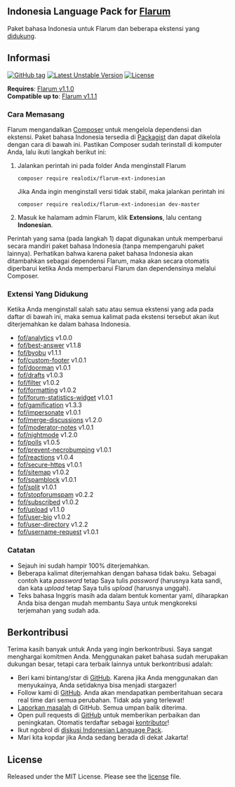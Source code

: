 ## Indonesia Language Pack for [Flarum](http://flarum.org/)

Paket bahasa Indonesia untuk Flarum dan beberapa ekstensi yang [didukung](#extensi-yang-didukung).

## Informasi
[![GitHub tag](https://img.shields.io/github/tag/realodix/flarum-ext-indonesian.svg)](https://GitHub.com/realodix/flarum-ext-indonesian/tags/)
[![Latest Unstable Version](https://poser.pugx.org/realodix/flarum-ext-indonesian/v/unstable)](https://github.com/realodix/flarum-ext-indonesian/archive/master.zip)
[![License](https://poser.pugx.org/realodix/flarum-ext-indonesian/license)](https://github.com/realodix/flarum-ext-indonesian/blob/master/LICENSE)

**Requires**: [Flarum v1.1.0](https://github.com/flarum/core/releases/tag/v1.1.0) <br>
**Compatible up to**: [Flarum v1.1.1](https://github.com/flarum/core/releases/tag/v1.1.1)

### Cara Memasang
Flarum mengandalkan [Composer](https://getcomposer.org/) untuk mengelola dependensi dan ekstensi. Paket bahasa Indonesia tersedia di [Packagist](https://packagist.org/packages/realodix/flarum-ext-indonesian) dan dapat dikelola dengan cara di bawah ini. Pastikan Composer sudah terinstall di komputer Anda, lalu ikuti langkah berikut ini:

1. Jalankan perintah ini pada folder Anda menginstall Flarum

       composer require realodix/flarum-ext-indonesian

    Jika Anda ingin menginstall versi tidak stabil, maka jalankan perintah ini

       composer require realodix/flarum-ext-indonesian dev-master

2. Masuk ke halamam admin Flarum, klik **Extensions**, lalu centang **Indonesian**.

Perintah yang sama (pada langkah 1) dapat digunakan untuk memperbarui secara mandiri paket bahasa Indonesia (tanpa mempengaruhi paket lainnya). Perhatikan bahwa karena paket bahasa Indonesia akan ditambahkan sebagai dependensi Flarum, maka akan secara otomatis diperbarui ketika Anda memperbarui Flarum dan dependensinya melalui Composer.

### Extensi Yang Didukung
Ketika Anda menginstall salah satu atau semua ekstensi yang ada pada daftar di bawah ini, maka semua kalimat pada ekstensi tersebut akan ikut diterjemahkan ke dalam bahasa Indonesia.

- [fof/analytics](https://github.com/friendsofflarum/analytics) v1.0.0
- [fof/best-answer](https://github.com/FriendsOfFlarum/best-answer) v1.1.8
- [fof/byobu](https://github.com/friendsofflarum/byobu) v1.1.1
- [fof/custom-footer](https://github.com/friendsofflarum/custom-footer) v1.0.1
- [fof/doorman](https://github.com/FriendsOfFlarum/doorman) v1.0.1
- [fof/drafts](https://github.com/FriendsOfFlarum/drafts) v1.0.3
- [fof/filter](https://github.com/FriendsOfFlarum/filter) v1.0.2
- [fof/formatting](https://github.com/friendsofflarum/formatting) v1.0.2
- [fof/forum-statistics-widget](https://github.com/FriendsOfFlarum/forum-statistics-widget) v1.0.1
- [fof/gamification](https://github.com/friendsofflarum/gamification) v1.3.3
- [fof/impersonate](https://github.com/FriendsOfFlarum/impersonate) v1.0.1
- [fof/merge-discussions](https://github.com/friendsofflarum/merge-discussions) v1.2.0
- [fof/moderator-notes](https://github.com/FriendsOfFlarum/moderator-notes) v1.0.1
- [fof/nightmode](https://github.com/friendsofflarum/nightmode) v1.2.0
- [fof/polls](https://github.com/friendsofflarum/polls) v1.0.5
- [fof/prevent-necrobumping](https://github.com/friendsofflarum/prevent-necrobumping) v1.0.1
- [fof/reactions](https://github.com/friendsofflarum/reactions) v1.0.4
- [fof/secure-https](https://github.com/friendsofflarum/secure-https) v1.0.1
- [fof/sitemap](https://github.com/FriendsOfFlarum/sitemap) v1.0.2
- [fof/spamblock](https://github.com/friendsofflarum/spamblock) v1.0.1
- [fof/split](https://github.com/friendsofflarum/split) v1.0.1
- [fof/stopforumspam](https://github.com/friendsofflarum/stopforumspam) v0.2.2
- [fof/subscribed](https://github.com/friendsofflarum/subscribed) v1.0.2
- [fof/upload](https://github.com/friendsofflarum/upload) v1.1.0
- [fof/user-bio](https://github.com/friendsofflarum/user-bio) v1.0.2
- [fof/user-directory](https://github.com/friendsofflarum/user-directory) v1.2.2
- [fof/username-request](https://github.com/friendsofflarum/username-request) v1.0.1


### Catatan
- Sejauh ini sudah hampir 100% diterjemahkan.
- Beberapa kalimat diterjemahkan dengan bahasa tidak baku. Sebagai contoh kata _password_ tetap Saya tulis _password_ (harusnya kata sandi, dan kata _upload_ tetap Saya tulis _upload_ (harusnya unggah).
- Teks bahasa Inggris masih ada dalam bentuk komentar yaml, diharapkan Anda bisa dengan mudah membantu Saya untuk mengkoreksi terjemahan yang sudah ada.

## Berkontribusi
Terima kasih banyak untuk Anda yang ingin berkontribusi. Saya sangat menghargai komitmen Anda. Menggunakan paket bahasa sudah merupakan dukungan besar, tetapi cara terbaik lainnya untuk berkontribusi adalah:

- Beri kami bintang/star di [GitHub](https://github.com/realodix/flarum-ext-indonesian). Karena jika Anda menggunakan dan menyukainya, Anda setidaknya bisa menjadi stargazer!
- Follow kami di [GitHub](https://github.com/realodix/flarum-ext-indonesian). Anda akan mendapatkan pemberitahuan secara real time dari semua perubahan. Tidak ada yang terlewat!
- [Laporkan masalah](https://github.com/realodix/flarum-ext-indonesian/issues) di GitHub. Semua umpan balik diterima.
- Open pull requests di [GitHub](https://github.com/realodix/flarum-ext-indonesian) untuk memberikan perbaikan dan peningkatan. Otomatis terdaftar sebagai [kontributor](https://github.com/realodix/flarum-ext-indonesian/graphs/contributors)!
- Ikut ngobrol di [diskusi Indonesian Language Pack](https://discuss.flarum.org/d/1358-indonesian-language-pack).
- Mari kita kopdar jika Anda sedang berada di dekat Jakarta!


## License
Released under the MIT License. Please see the [license](https://github.com/realodix/flarum-ext-indonesian/blob/master/LICENSE) file.
